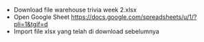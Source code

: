 - Download file warehouse trivia week 2.xlsx
- Open Google Sheet https://docs.google.com/spreadsheets/u/1/?pli=1&tgif=d 
- Import file xlsx yang telah di download sebelumnya
